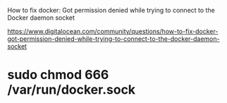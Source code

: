 How to fix docker: Got permission denied while trying to connect to the Docker daemon socket

https://www.digitalocean.com/community/questions/how-to-fix-docker-got-permission-denied-while-trying-to-connect-to-the-docker-daemon-socket

# sudo chmod 666 /var/run/docker.sock